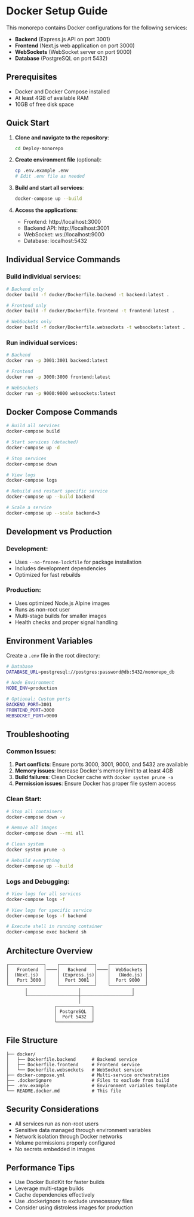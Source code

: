 # Docker Setup Guide

This monorepo contains Docker configurations for the following services:
- **Backend** (Express.js API on port 3001)
- **Frontend** (Next.js web application on port 3000)
- **WebSockets** (WebSocket server on port 9000)
- **Database** (PostgreSQL on port 5432)

## Prerequisites

- Docker and Docker Compose installed
- At least 4GB of available RAM
- 10GB of free disk space

## Quick Start

1. **Clone and navigate to the repository**:
   ```bash
   cd Deploy-monorepo
   ```

2. **Create environment file** (optional):
   ```bash
   cp .env.example .env
   # Edit .env file as needed
   ```

3. **Build and start all services**:
   ```bash
   docker-compose up --build
   ```

4. **Access the applications**:
   - Frontend: http://localhost:3000
   - Backend API: http://localhost:3001
   - WebSocket: ws://localhost:9000
   - Database: localhost:5432

## Individual Service Commands

### Build individual services:
```bash
# Backend only
docker build -f docker/Dockerfile.backend -t backend:latest .

# Frontend only
docker build -f docker/Dockerfile.frontend -t frontend:latest .

# WebSockets only
docker build -f docker/Dockerfile.websockets -t websockets:latest .
```

### Run individual services:
```bash
# Backend
docker run -p 3001:3001 backend:latest

# Frontend
docker run -p 3000:3000 frontend:latest

# WebSockets
docker run -p 9000:9000 websockets:latest
```

## Docker Compose Commands

```bash
# Build all services
docker-compose build

# Start services (detached)
docker-compose up -d

# Stop services
docker-compose down

# View logs
docker-compose logs

# Rebuild and restart specific service
docker-compose up --build backend

# Scale a service
docker-compose up --scale backend=3
```

## Development vs Production

### Development:
- Uses `--no-frozen-lockfile` for package installation
- Includes development dependencies
- Optimized for fast rebuilds

### Production:
- Uses optimized Node.js Alpine images
- Runs as non-root user
- Multi-stage builds for smaller images
- Health checks and proper signal handling

## Environment Variables

Create a `.env` file in the root directory:

```bash
# Database
DATABASE_URL=postgresql://postgres:password@db:5432/monorepo_db

# Node Environment
NODE_ENV=production

# Optional: Custom ports
BACKEND_PORT=3001
FRONTEND_PORT=3000
WEBSOCKET_PORT=9000
```

## Troubleshooting

### Common Issues:

1. **Port conflicts**: Ensure ports 3000, 3001, 9000, and 5432 are available
2. **Memory issues**: Increase Docker's memory limit to at least 4GB
3. **Build failures**: Clean Docker cache with `docker system prune -a`
4. **Permission issues**: Ensure Docker has proper file system access

### Clean Start:
```bash
# Stop all containers
docker-compose down -v

# Remove all images
docker-compose down --rmi all

# Clean system
docker system prune -a

# Rebuild everything
docker-compose up --build
```

### Logs and Debugging:
```bash
# View logs for all services
docker-compose logs -f

# View logs for specific service
docker-compose logs -f backend

# Execute shell in running container
docker-compose exec backend sh
```

## Architecture Overview

```
┌─────────────┐    ┌─────────────┐    ┌─────────────┐
│   Frontend  │────│   Backend   │────│  WebSockets │
│  (Next.js)  │    │ (Express.js)│    │   (Node.js) │
│   Port 3000 │    │  Port 3001  │    │  Port 9000  │
└─────────────┘    └─────────────┘    └─────────────┘
       │                   │                   │
       └───────────────────┼───────────────────┘
                           │
                  ┌─────────────┐
                  │ PostgreSQL  │
                  │  Port 5432  │
                  └─────────────┘
```

## File Structure

```
├── docker/
│   ├── Dockerfile.backend      # Backend service
│   ├── Dockerfile.frontend     # Frontend service
│   └── Dockerfile.websockets   # WebSocket service
├── docker-compose.yml          # Multi-service orchestration
├── .dockerignore               # Files to exclude from build
├── .env.example                # Environment variables template
└── README.docker.md            # This file
```

## Security Considerations

- All services run as non-root users
- Sensitive data managed through environment variables
- Network isolation through Docker networks
- Volume permissions properly configured
- No secrets embedded in images

## Performance Tips

- Use Docker BuildKit for faster builds
- Leverage multi-stage builds
- Cache dependencies effectively
- Use .dockerignore to exclude unnecessary files
- Consider using distroless images for production
